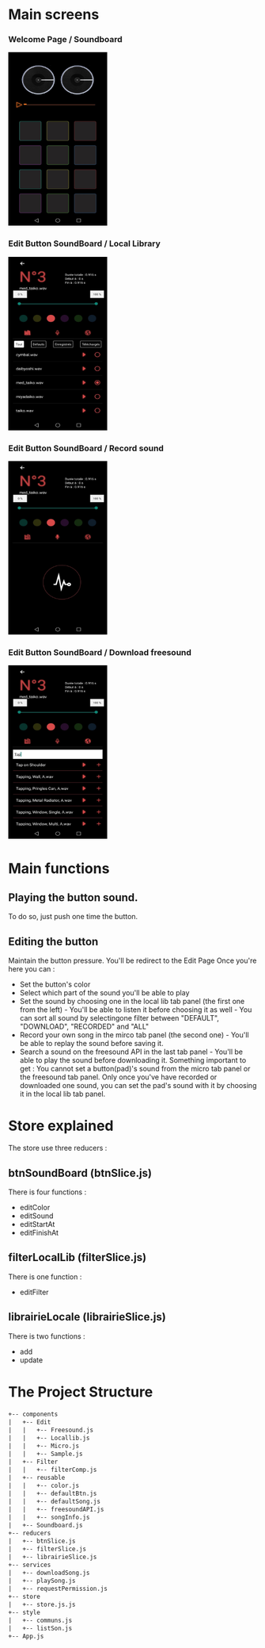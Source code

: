 # Main screens 
<div style="display:'flex'"><div><h3>Welcome Page / Soundboard</h3><img src="./assets/soundboard.jpg" alt="Soundboard page" width="200" height="350"><h3>Edit Button SoundBoard / Local Library</h3><img src="./assets/localLib.jpg" alt="Soundboard page" width="200" height="350"></div><div><h3>Edit Button SoundBoard / Record sound</h3><img src="./assets/micro.jpg" alt="Soundboard page" width="200" height="350"></div><div><h3>Edit Button SoundBoard / Download freesound</h3><img src="./assets/freesound.jpg" alt="Soundboard page" width="200" height="350"></div></div>

# Main functions
## Playing the button sound.
To do so, just push one time the button.
## Editing the button 
Maintain the button pressure. You'll be redirect to the Edit Page
Once you're here you can : 
* Set the button's color
* Select which part of the sound you'll be able to play
* Set the sound by choosing one in the local lib tab panel (the first one from the left) - You'll be able to listen it before choosing it as well - You can sort all sound by selectingone filter between "DEFAULT", "DOWNLOAD", "RECORDED" and "ALL"
* Record your own song in the mirco tab panel (the second one) - You'll be able to replay the sound before saving it.
* Search a sound on the freesound API in the last tab panel - You'll be able to play the sound before downloading it.
Something important to get : You cannot set a button(pad)'s sound from the micro tab panel or the freesound tab panel. Only once you've have recorded or downloaded one sound,
you can set the pad's sound with it by choosing it in the local lib tab panel.
# Store explained

The store use three reducers :
## btnSoundBoard (btnSlice.js)
There is four functions :
* editColor
* editSound
* editStartAt
* editFinishAt
## filterLocalLib (filterSlice.js)
There is one function :
* editFilter
## librairieLocale (librairieSlice.js)
There is two functions : 
* add
* update



# The Project Structure

    +-- components
    |   +-- Edit
    |   |   +-- Freesound.js
    |   |   +-- Locallib.js
    |   |   +-- Micro.js
    |   |   +-- Sample.js
    |   +-- Filter
    |   |   +-- filterComp.js
    |   +-- reusable
    |   |   +-- color.js
    |   |   +-- defaultBtn.js
    |   |   +-- defaultSong.js
    |   |   +-- freesoundAPI.js
    |   |   +-- songInfo.js
    |   +-- Soundboard.js
    +-- reducers
    |   +-- btnSlice.js
    |   +-- filterSlice.js
    |   +-- librairieSlice.js
    +-- services
    |   +-- downloadSong.js
    |   +-- playSong.js
    |   +-- requestPermission.js
    +-- store
    |   +-- store.js.js
    +-- style
    |   +-- communs.js
    |   +-- listSon.js
    +-- App.js
